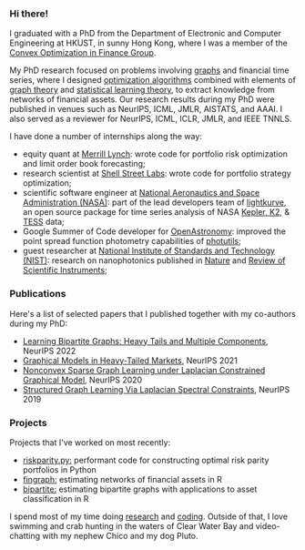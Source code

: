 ### Hi there!

I graduated with a PhD from the Department of Electronic and Computer Engineering at HKUST, in sunny Hong Kong,
where I was a member of the [Convex Optimization in Finance Group](https://github.com/convexfi).

My PhD research focused on problems involving [graphs](https://en.wikipedia.org/wiki/Graph_(discrete_mathematics)) and financial
time series, where I designed [optimization algorithms](https://en.wikipedia.org/wiki/Mathematical_optimization) combined with elements of
[graph theory](https://en.wikipedia.org/wiki/Graph_theory) and
[statistical learning theory](https://en.wikipedia.org/wiki/Statistical_learning_theory),
to extract knowledge from networks of financial assets.
Our research results during my PhD were published in venues such as
NeurIPS, ICML, JMLR, AISTATS, and AAAI. I also served as a reviewer for NeurIPS, ICML, ICLR, JMLR, and IEEE TNNLS.

I have done a number of internships along the way:

* equity quant at [Merrill Lynch](https://www.linkedin.com/company/bank-of-america-merrill-lynch/): wrote code for portfolio risk optimization and limit order book forecasting;
* research scientist at [Shell Street Labs](https://www.linkedin.com/company/shell-street-labs/about/): wrote code for portfolio strategy optimization;
* scientific software engineer at [National Aeronautics and Space Administration (NASA)](https://exoplanets.nasa.gov/news/1529/meet-the-kepler-mission-team/): part of the lead developers team of [lightkurve](https://github.com/lightkurve/lightkurve), an open source package for time series analysis of NASA [Kepler, K2](https://www.nasa.gov/mission_pages/kepler/main/index.html), & [TESS](https://exoplanets.nasa.gov/tess/) data;
* Google Summer of Code developer for [OpenAstronomy](https://www.openastronomy.org): improved the point spread function photometry capabilities of [photutils](https://github.com/astropy/photutils/graphs/contributors);
* guest researcher at [National Institute of Standards and Technology (NIST)](https://www.nist.gov): research on nanophotonics published in [Nature](https://www.nature.com/articles/s41467-017-00987-6) and [Review of Scientific Instruments](https://aip.scitation.org/doi/full/10.1063/1.4976578);

### Publications

Here's a list of selected papers that I published together with my co-authors during my PhD:

* [Learning Bipartite Graphs: Heavy Tails and Multiple Components](https://openreview.net/pdf?id=WNSyF9qZaMd), NeurIPS 2022
* [Graphical Models in Heavy-Tailed Markets](https://papers.nips.cc/paper/2021/hash/a64a034c3cb8eac64eb46ea474902797-Abstract.html), NeurIPS 2021
* [Nonconvex Sparse Graph Learning under Laplacian Constrained Graphical Model](https://proceedings.neurips.cc/paper/2020/hash/4ef42b32bccc9485b10b8183507e5d82-Abstract.html), NeurIPS 2020
* [Structured Graph Learning Via Laplacian Spectral Constraints](https://papers.nips.cc/paper/9339-structured-graph-learning-via-laplacian-spectral-constraints), NeurIPS 2019

### Projects

Projects that I've worked on most recently:

* [riskparity.py:](https://github.com/convexfi/riskparity.py)
performant code for constructing optimal risk parity portfolios in
Python
* [fingraph:](https://github.com/convexfi/fingraph) estimating networks of financial assets
in R
* [bipartite:](https://github.com/convexfi/bipartite) estimating bipartite graphs
with applications to asset classification in R

I spend most of my time doing [research](https://scholar.google.com/citations?hl=en&user=ilvNpCoAAAAJ&view_op=list_works&sortby=pubdate)
and [coding](https://github.com/mirca). Outside of that, I love swimming and
crab hunting in the waters of Clear Water Bay and video-chatting with my nephew
Chico and my dog Pluto.
